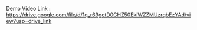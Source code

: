 Demo Video Link : https://drive.google.com/file/d/1q_r69gctD0CHZ50EkiWZZMUzrqbEzYAd/view?usp=drive_link